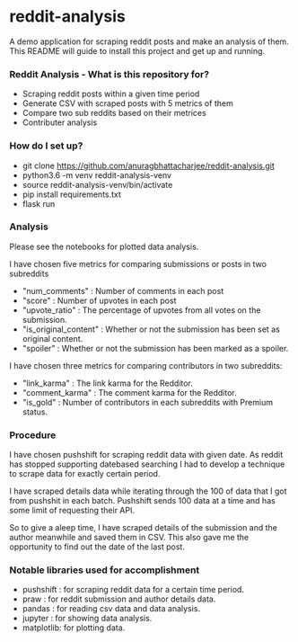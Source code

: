 # reddit-analysis

A demo application for scraping reddit posts and make an analysis of them.
This README will guide to install this project and get up and running.

### Reddit Analysis - What is this repository for?

- Scraping reddit posts within a given time period
- Generate CSV with scraped posts with 5 metrics of them
- Compare two sub reddits based on their metrices
- Contributer analysis

### How do I set up?

- git clone https://github.com/anuragbhattacharjee/reddit-analysis.git
- python3.6 -m venv reddit-analysis-venv
- source reddit-analysis-venv/bin/activate
- pip install requirements.txt
- flask run

### Analysis
Please see the notebooks for plotted data analysis. 

I have chosen five metrics for comparing submissions or posts in two subreddits
- "num_comments"        : Number of comments in each post 
- "score"               : Number of upvotes in each post
- "upvote_ratio"        : The percentage of upvotes from all votes on the submission.
- "is_original_content" : Whether or not the submission has been set as original content.
- "spoiler"             : Whether or not the submission has been marked as a spoiler.

I have chosen three metrics for comparing contributors in two subreddits:
- "link_karma"      : The link karma for the Redditor.
- "comment_karma"   : The comment karma for the Redditor.
- "is_gold"         : Number of contributors in each subreddits with Premium status.

### Procedure

I have chosen pushshift for scraping reddit data with given date. As reddit has stopped supporting datebased searching I had to develop a technique to scrape data for exactly certain period. 

I have scraped details data while iterating through the 100 of data that I got from pushshit in each batch. Pushshift sends 100 data at a time and has some limit of requesting their API. 

So to give a aleep time, I have scraped details of the submission and the author meanwhile and saved them in CSV. This also gave me the opportunity to find out the date of the last post. 


### Notable libraries used for accomplishment

- pushshift : for scraping reddit data for a certain time period. 
- praw      : for reddit submission and author details data.
- pandas    : for reading csv data and data analysis.
- jupyter   : for showing data analysis.
- matplotlib: for plotting data.
